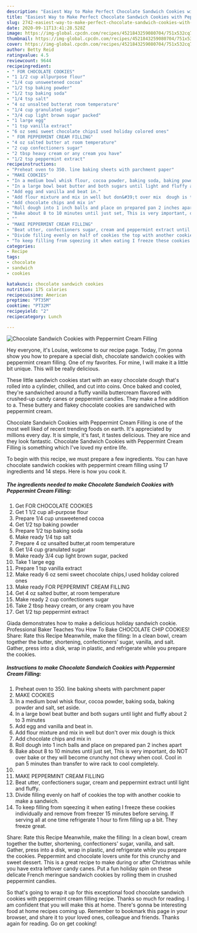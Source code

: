 ```yaml
---
description: "Easiest Way to Make Perfect Chocolate Sandwich Cookies with Peppermint Cream Filling"
title: "Easiest Way to Make Perfect Chocolate Sandwich Cookies with Peppermint Cream Filling"
slug: 2742-easiest-way-to-make-perfect-chocolate-sandwich-cookies-with-peppermint-cream-filling
date: 2020-09-11T13:41:28.528Z
image: https://img-global.cpcdn.com/recipes/4521843259080704/751x532cq70/chocolate-sandwich-cookies-with-peppermint-cream-filling-recipe-main-photo.jpg
thumbnail: https://img-global.cpcdn.com/recipes/4521843259080704/751x532cq70/chocolate-sandwich-cookies-with-peppermint-cream-filling-recipe-main-photo.jpg
cover: https://img-global.cpcdn.com/recipes/4521843259080704/751x532cq70/chocolate-sandwich-cookies-with-peppermint-cream-filling-recipe-main-photo.jpg
author: Betty Reid
ratingvalue: 4.5
reviewcount: 9644
recipeingredient:
- " FOR CHOCOLATE COOKIES"
- "1 1/2 cup allpurpose flour"
- "1/4 cup unsweetened cocoa"
- "1/2 tsp baking powder"
- "1/2 tsp baking soda"
- "1/4 tsp salt"
- "4 oz unsalted butterat room temperature"
- "1/4 cup granulated sugar"
- "3/4 cup light brown sugar packed"
- "1 large egg"
- "1 tsp vanilla extract"
- "6 oz semi sweet chocolate chipsI used holiday colored ones"
- " FOR PEPPERMINT CREAM FILLING"
- "4 oz salted butter at room temperature"
- "2 cup confectioners sugar"
- "2 tbsp heavy cream or any cream you have"
- "1/2 tsp peppermint extract"
recipeinstructions:
- "Preheat oven to 350. line baking sheets with parchment paper"
- "MAKE COOKIES"
- "In a medium bowl whisk flour, cocoa powder, baking soda, baking powder and salt, set aside."
- "In a large bowl beat butter and both sugars until light and fluffy about 2 to 3 minutes"
- "Add egg and vanilla and beat in."
- "Add flour mixture and mix in well but don&#39;t over mix  dough is thick"
- "Add chocolate chips and mix in"
- "Roll dough into 1 inch balls and place on prepared pan 2 inches apart"
- "Bake about 8 to 10 minutes until just set, This is very important, do NOT over bake or they will become crunchy not chewy when cool. Cool in pan 5 minutes than transfer to wire rack to cool completely."
- ""
- "MAKE PEPPERMINT CREAM FILLING"
- "Beat utter, confectioners sugar, cream and peppermint extract until light and fluffy."
- "Divide filling evenly on half of cookies the top with another cookie to make a sandwich."
- "To keep filling from sqeezing it when eating I freeze these cookies individually and remove from freezer 15 minutes before serving. If serving all at one time refrigerate 1 hour to firm filling up a bit. They freeze great."
categories:
- Recipe
tags:
- chocolate
- sandwich
- cookies

katakunci: chocolate sandwich cookies 
nutrition: 175 calories
recipecuisine: American
preptime: "PT35M"
cooktime: "PT32M"
recipeyield: "2"
recipecategory: Lunch

---
```



![Chocolate Sandwich Cookies with Peppermint Cream Filling](https://img-global.cpcdn.com/recipes/4521843259080704/751x532cq70/chocolate-sandwich-cookies-with-peppermint-cream-filling-recipe-main-photo.jpg)

Hey everyone, it's Louise, welcome to our recipe page. Today, I'm gonna show you how to prepare a special dish, chocolate sandwich cookies with peppermint cream filling. One of my favorites. For mine, I will make it a little bit unique. This will be really delicious.

These little sandwich cookies start with an easy chocolate dough that&#39;s rolled into a cylinder, chilled, and cut into coins. Once baked and cooled, they&#39;re sandwiched around a fluffy vanilla buttercream flavored with crushed-up candy canes or peppermint candies. They make a fine addition to a. These buttery and flakey chocolate cookies are sandwiched with peppermint cream.

Chocolate Sandwich Cookies with Peppermint Cream Filling is one of the most well liked of recent trending foods on earth. It's appreciated by millions every day. It is simple, it's fast, it tastes delicious. They are nice and they look fantastic. Chocolate Sandwich Cookies with Peppermint Cream Filling is something which I've loved my entire life.


To begin with this recipe, we must prepare a few ingredients. You can have chocolate sandwich cookies with peppermint cream filling using 17 ingredients and 14 steps. Here is how you cook it.

<!--inarticleads1-->

##### The ingredients needed to make Chocolate Sandwich Cookies with Peppermint Cream Filling:

1. Get  FOR CHOCOLATE COOKIES
1. Get 1 1/2 cup all-purpose flour
1. Prepare 1/4 cup unsweetened cocoa
1. Get 1/2 tsp baking powder
1. Prepare 1/2 tsp baking soda
1. Make ready 1/4 tsp salt
1. Prepare 4 oz unsalted butter,at room temperature
1. Get 1/4 cup granulated sugar
1. Make ready 3/4 cup light brown sugar, packed
1. Take 1 large egg
1. Prepare 1 tsp vanilla extract
1. Make ready 6 oz semi sweet chocolate chips,I used holiday colored ones
1. Make ready  FOR PEPPERMINT CREAM FILLING
1. Get 4 oz salted butter, at room temperature
1. Make ready 2 cup confectioners sugar
1. Take 2 tbsp heavy cream, or any cream you have
1. Get 1/2 tsp peppermint extract


Giada demonstrates how to make a delicious holiday sandwich cookie. Professional Baker Teaches You How To Bake CHOCOLATE CHIP COOKIES! Share: Rate this Recipe Meanwhile, make the filling: In a clean bowl, cream together the butter, shortening, confectioners&#39; sugar, vanilla, and salt. Gather, press into a disk, wrap in plastic, and refrigerate while you prepare the cookies. 

<!--inarticleads2-->

##### Instructions to make Chocolate Sandwich Cookies with Peppermint Cream Filling:

1. Preheat oven to 350. line baking sheets with parchment paper
1. MAKE COOKIES
1. In a medium bowl whisk flour, cocoa powder, baking soda, baking powder and salt, set aside.
1. In a large bowl beat butter and both sugars until light and fluffy about 2 to 3 minutes
1. Add egg and vanilla and beat in.
1. Add flour mixture and mix in well but don&#39;t over mix  dough is thick
1. Add chocolate chips and mix in
1. Roll dough into 1 inch balls and place on prepared pan 2 inches apart
1. Bake about 8 to 10 minutes until just set, This is very important, do NOT over bake or they will become crunchy not chewy when cool. Cool in pan 5 minutes than transfer to wire rack to cool completely.
1. 
1. MAKE PEPPERMINT CREAM FILLING
1. Beat utter, confectioners sugar, cream and peppermint extract until light and fluffy.
1. Divide filling evenly on half of cookies the top with another cookie to make a sandwich.
1. To keep filling from sqeezing it when eating I freeze these cookies individually and remove from freezer 15 minutes before serving. If serving all at one time refrigerate 1 hour to firm filling up a bit. They freeze great.


Share: Rate this Recipe Meanwhile, make the filling: In a clean bowl, cream together the butter, shortening, confectioners&#39; sugar, vanilla, and salt. Gather, press into a disk, wrap in plastic, and refrigerate while you prepare the cookies. Peppermint and chocolate lovers unite for this crunchy and sweet dessert. This is a great recipe to make during or after Christmas while you have extra leftover candy canes. Put a fun holiday spin on these delicate French meringue sandwich cookies by rolling them in crushed peppermint candies. 

So that's going to wrap it up for this exceptional food chocolate sandwich cookies with peppermint cream filling recipe. Thanks so much for reading. I am confident that you will make this at home. There's gonna be interesting food at home recipes coming up. Remember to bookmark this page in your browser, and share it to your loved ones, colleague and friends. Thanks again for reading. Go on get cooking!
